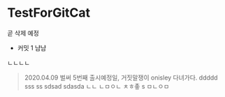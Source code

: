 # TestForGitCat
곧 삭제 예정
- 커밋 1
냠냠


ㄴㄴㄴㄴ
> 2020.04.09 벌써 5번째 출시예정일, 거짓말쟁이 onisley 다녀가다.
ddddd
sss
ss
sdsad
sdasda
ㄴㄴ
ㄴㅁㅇㄴ
ㅊㅎ촣
s
ㅁㄴㅇㅁ

